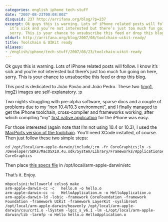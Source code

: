 ```yaml
---
categories: english iphone tech-stuff
date: "2007-08-23T00:08:00Z"
disqusid: 237 http://arrifana.org/blog/?p=237
excerpt: Ok guys this is warning. Lots of iPhone related posts will follow. I know
  it’s sick and you’re not interested but there’s just too much fun going on here,
  sorry. This is your chance to unsubscribe this feed or drop this blog.
oldurl: http://arrifana.org/blog/2007/08/toolchain-uikit-ready/
title: Toolchain & UIKit ready
aliases:
- /english/iphone/tech-stuff/2007/08/23/toolchain-uikit-ready
---
```


Ok guys this is warning. Lots of iPhone related posts will follow. I know it’s sick and you’re not interested but there’s just too much fun going on here, sorry. This is your chance to unsubscribe this feed or drop this blog.

This post is dedicated to João Pavão and João Pedro. These two ([img1][1], [img2][2]) images are self-explanatory. :p

Two nights struggling with pre-alpha software, sparse docs and a couple of problems due to my “non 10.4/10.3 environment”, and I finally managed to get the iPhone toolchain, cross-compiler and frameworks working, after which compiling “my” [first native application][3] for the iPhone was easy.

For those interested (again note that I’m not using 10.4 or 10.3), I used the [MacPorts version of the toolchain][4]. You’ll  need XCode installed, of course. Then just follow these two simple steps:

```
cd /opt/local/arm-apple-darwin/include/;rm -fr CoreGraphics;ln -s /Developer/SDKs/MacOSX10.4u.sdk/System/Library/Frameworks/ApplicationServices.framework/Frameworks/CoreGraphics.framework/Headers CoreGraphics
```

Then place [this specs file][5] in /opt/local/arm-apple-darwin/etc

That’s it. Enjoy.

```
mbpcelsini:helloworld celso$ make
arm-apple-darwin-cc -c   hello.m -o hello.o
arm-apple-darwin-cc -c   HelloApplication.m -o HelloApplication.o
arm-apple-darwin-ld -lobjc -framework CoreFoundation -framework Foundation -framework UIKit -framework LayerKit -syslibroot /opt/local/arm-apple-darwin/heavenly /opt/local/arm-apple-darwin/csu/crt1.o -lSystem -lgcc_s_v6.1 -lm -L/opt/local/arm-apple-darwin/lib -larmfp -o Hello hello.o HelloApplication.o
```

[1]: http://celso.arrifana.org/iphone/imgs/DSC00225.JPG
[2]: http://celso.arrifana.org/iphone/imgs/DSC00226.JPG
[3]: http://iphone.fiveforty.net/wiki/index.php/UIKit_Hello_World
[4]: http://landonf.bikemonkey.org/code/iphone/Toolchain_In_MacPorts.20070812.html
[5]: /iphone/files/arm-cc-specs